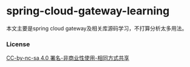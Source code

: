 # spring-cloud-gateway-learning

本文主要是spring cloud gateway及相关库源码学习，不打算分析太多用法。

### License

[CC-by-nc-sa 4.0 署名-非商业性使用-相同方式共享](https://creativecommons.org/licenses/by-nc-sa/4.0/)

